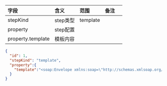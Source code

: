 | 字段   | 含义   | 范围             | 备注 |    |
|:-----|:-----|:---------------|:---|:---|
| stepKind | step类型 | template |    |    |
| property | step配置 |  | | |
| property.template | 模板内容 | | | |


```json
{
  "id": 1,
  "stepKind": "template",
  "property":{
    "template":"<soap:Envelope xmlns:soap=\"http://schemas.xmlsoap.org/soap/envelope/\"><soap:Body><ns2:getUserById xmlns:ns2=\"http://entity.nsf.cloud.netease.com\"><id>${headers['id']}</id></ns2:getUserById></soap:Body></soap:Envelope>"
  }
}
```